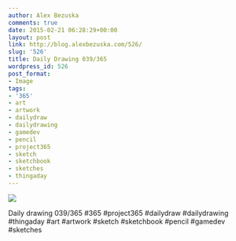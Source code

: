```yaml
---
author: Alex Bezuska
comments: true
date: 2015-02-21 06:28:29+00:00
layout: post
link: http://blog.alexbezuska.com/526/
slug: '526'
title: Daily Drawing 039/365
wordpress_id: 526
post_format:
- Image
tags:
- '365'
- art
- artwork
- dailydraw
- dailydrawing
- gamedev
- pencil
- project365
- sketch
- sketchbook
- sketches
- thingaday
---
```


![](/images/2015/02/tumblr_nk3zbibtUU1u11b0ro1_1280.jpg)

Daily drawing 039/365 #365 #project365 #dailydraw #dailydrawing #thingaday #art #artwork #sketch #sketchbook #pencil #gamedev #sketches
